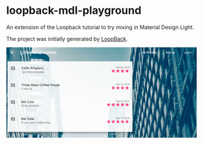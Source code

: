 # loopback-mdl-playground
An extension of the Loopback tutorial to try mixing in Material Design Light.

The project was initially generated by [LoopBack](http://loopback.io).

![Screenshot](screenshot.png?raw=true "Screenshot")
